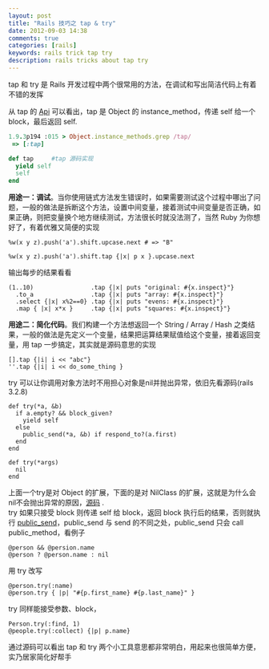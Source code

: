 ```yaml
---
layout: post
title: "Rails 技巧之 tap & try"
date: 2012-09-03 14:38
comments: true
categories: [rails]
keywords: rails trick tap try
description: rails tricks about tap try
---
```

tap 和 try 是 Rails 开发过程中两个很常用的方法，在调试和写出简洁代码上有着不错的发挥

从 tap 的 [Api](http://www.ruby-doc.org/core-1.9.3/Object.html#method-i-tap) 可以看出，tap 是 Object 的 instance_method，传递 self 给一个 block，最后返回 self.
<!--more-->

```ruby
1.9.3p194 :015 > Object.instance_methods.grep /tap/
 => [:tap]

def tap		#tap 源码实现
  yield self
  self
end
```

**用途一：调试**。当你使用链式方法发生错误时，如果需要测试这个过程中哪出了问题，一般的做法是拆断这个方法，设置中间变量，接着测试中间变量是否正确，如果正确，则把变量换个地方继续测试，方法很长时就没法测了，当然 Ruby 为你想好了，有着优雅又简便的实现

```
%w(x y z).push('a').shift.upcase.next # => "B"

%w(x y z).push('a').shift.tap {|x| p x }.upcase.next
```

输出每步的结果看看

```
(1..10)                .tap {|x| puts "original: #{x.inspect}"}
  .to_a                .tap {|x| puts "array: #{x.inspect}"}
  .select {|x| x%2==0} .tap {|x| puts "evens: #{x.inspect}"}
  .map { |x| x*x }     .tap {|x| puts "squares: #{x.inspect}"}
```

**用途二：简化代码**。我们构建一个方法想返回一个 String / Array / Hash 之类结果，一般的做法是先定义一个变量，结果把运算结果赋值给这个变量，接着返回变量，用 tap 一步搞定，其实就是源码意思的实现

```
[].tap {|i| i << "abc"}
''.tap {|i| i << do_some_thing }
```

try 可以让你调用对象方法时不用担心对象是nil并抛出异常，依旧先看源码(rails 3.2.8)

```
def try(*a, &b)
  if a.empty? && block_given?
    yield self
  else
    public_send(*a, &b) if respond_to?(a.first)
  end
end

def try(*args)
  nil
end
```

上面一个try是对 Object 的扩展，下面的是对 NilClass 的扩展，这就是为什么会nil不会抛出异常的原因，[源码](https://github.com/rails/rails/blob/master/activesupport/lib/active_support/core_ext/object/try.rb) .    
try 如果只接受 block 则传递 self 给 block，返回 block 执行后的结果，否则就执行
[public_send](http://www.ruby-doc.org/core-1.9.3/Object.html#method-i-public_send)，public_send 与 send 的不同之处，public_send 只会 call public_method，看例子

```
@person && @persion.name
@person ? @person.name : nil
```

用 try 改写

```
@person.try(:name)
@person.try { |p| "#{p.first_name} #{p.last_name}" }
```

try 同样能接受参数、block，

```
Person.try(:find, 1)
@people.try(:collect) {|p| p.name}
```

通过源码可以看出 tap 和 try 两个小工具意思都非常明白，用起来也很简单方便，实乃居家简化好帮手

